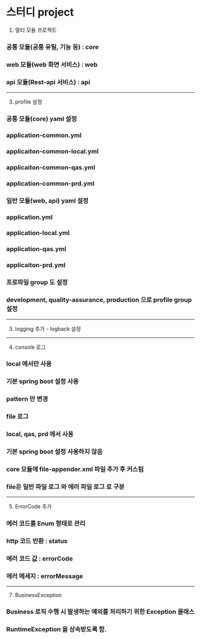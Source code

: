 # 스터디 project
1. 멀티 모듈 프로젝트
### 공통 모듈(공통 유틸, 기능 등) : core


### web 모듈(web 화면 서비스) : web


### api 모듈(Rest-api 서비스) : api


***


3. profile 설정
### 공통 모듈(core) yaml 설정


### application-common.yml


### applicaiton-common-local.yml


### applicaiton-common-qas.yml


### application-common-prd.yml


### 일반 모듈(web, api) yaml 설정


### application.yml


### application-local.yml


### application-qas.yml


### applicaiton-prd.yml


### 프로파일 group 도 설정


### development, quality-assurance, production 으로 profile group 설정


***


3. logging 추가 - logback 설정


***


4. console 로그


### local 에서만 사용


### 기본 spring boot 설정 사용


### pattern 만 변경


### file 로그


### local, qas, prd 에서 사용


### 기본 spring boot 설정 사용하지 않음


### core 모듈에 file-appender.xml 파일 추가 후 커스텀


### file은 일반 파일 로그 와 에러 파일 로그 로 구분


***


5. ErrorCode 추가

   
### 에러 코드를 Enum 형태로 관리


### http 코드 반환 : status


### 에러 코드 값 : errorCode


### 에러 메세지 : errorMessage


***


7. BusinessException


### Business 로직 수행 시 발생하는 예외를 처리하기 위한 Exception 클래스


### RuntimeException 을 상속받도록 함.


